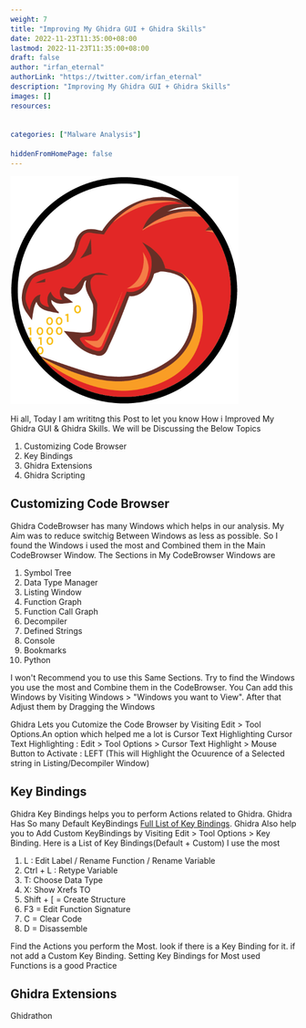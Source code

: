 ```yaml
---
weight: 7
title: "Improving My Ghidra GUI + Ghidra Skills"
date: 2022-11-23T11:35:00+08:00
lastmod: 2022-11-23T11:35:00+08:00
draft: false
author: "irfan_eternal"
authorLink: "https://twitter.com/irfan_eternal"
description: "Improving My Ghidra GUI + Ghidra Skills"
images: []
resources:


categories: ["Malware Analysis"]

hiddenFromHomePage: false
---
```

<img src="ghidra.png" alt="Ghidra" width="400"/>

Hi all, Today I am writitng this Post to let you know How i Improved  My Ghidra GUI & Ghidra Skills. We will be  Discussing the Below Topics

1) Customizing Code Browser
2) Key Bindings
3) Ghidra Extensions
4) Ghidra Scripting

## Customizing Code Browser

Ghidra CodeBrowser has many Windows which helps in our analysis. My Aim was to reduce switchig Between Windows as less as possible. So I found the Windows i used the most and Combined them in the Main CodeBrowser Window.
The Sections in My CodeBrowser Windows are

1) Symbol Tree
2) Data Type Manager
3) Listing Window
4) Function Graph
5) Function Call Graph
6) Decompiler
7) Defined Strings
8) Console
9) Bookmarks
10) Python

I won't Recommend you to use this Same Sections. Try to find the Windows you use the most and Combine them in the CodeBrowser. You Can add this Windows by Visiting Windows > "Windows you want to View". After that Adjust them by Dragging the Windows

Ghidra Lets you Cutomize the Code Browser by Visiting Edit > Tool Options.An option which helped me a lot is Cursor Text Highlighting
Cursor Text Highlighting : Edit > Tool Options > Cursor Text Highlight > Mouse Button to Activate : LEFT (This will Highlight the Ocuurence of a Selected string in Listing/Decompiler Window)

## Key Bindings

Ghidra Key Bindings helps you to perform Actions related to Ghidra. Ghidra Has So many Default KeyBindings [Full List of Key Bindings](https://ghidra-sre.org/CheatSheet.html). Ghidra Also help you to Add Custom KeyBindings by Visiting Edit > Tool Options > Key Binding.
Here is a List of Key Bindings(Default + Custom) I use the most
1) L : Edit Label / Rename Function / Rename Variable
2) Ctrl + L : Retype Variable
3) T: Choose Data Type
4) X: Show Xrefs TO
5) Shift + [ = Create Structure
6) F3 = Edit Function Signature
7) C = Clear Code
8) D = Disassemble

Find the Actions you perform the Most. look if there is a Key Binding for it. if not add a Custom Key Binding. Setting Key Bindings for Most used Functions is a good Practice


## Ghidra Extensions

Ghidrathon







